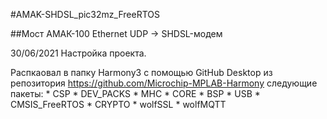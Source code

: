 #AMAK-SHDSL_pic32mz_FreeRTOS

##Мост АМАК-100 Ethernet UDP -> SHDSL-модем

30/06/2021
Настройка проекта.

Распкаовал в папку Harmony3 с помощью GitHub Desktop из репозитория
https://github.com/Microchip-MPLAB-Harmony
следующие пакеты:
	* CSP
	* DEV_PACKS
	* MHC
	* CORE
	* BSP
	* USB
	* CMSIS_FreeRTOS
	* CRYPTO
	* wolfSSL
	* wolfMQTT
